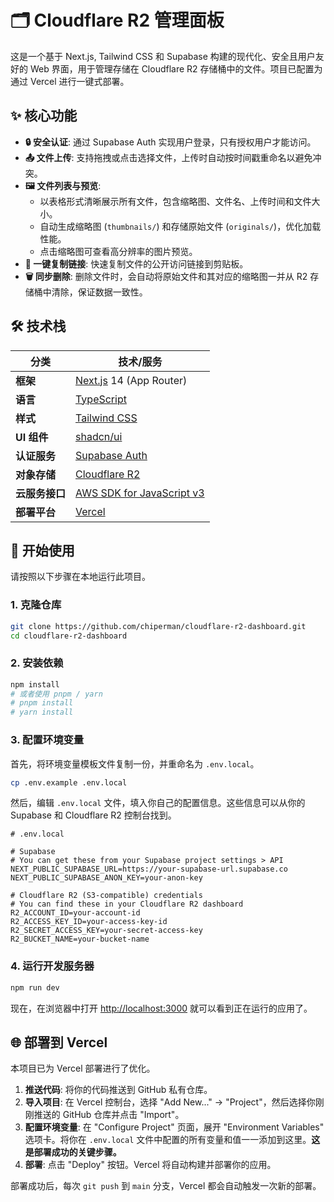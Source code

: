 # 🗂️ Cloudflare R2 管理面板

这是一个基于 Next.js, Tailwind CSS 和 Supabase 构建的现代化、安全且用户友好的 Web 界面，用于管理存储在 Cloudflare R2 存储桶中的文件。项目已配置为通过 Vercel 进行一键式部署。

## ✨ 核心功能

- **🔒 安全认证**: 通过 Supabase Auth 实现用户登录，只有授权用户才能访问。
- **📤 文件上传**: 支持拖拽或点击选择文件，上传时自动按时间戳重命名以避免冲突。
- **🖼️ 文件列表与预览**:
  - 以表格形式清晰展示所有文件，包含缩略图、文件名、上传时间和文件大小。
  - 自动生成缩略图 (`thumbnails/`) 和存储原始文件 (`originals/`)，优化加载性能。
  - 点击缩略图可查看高分辨率的图片预览。
- **🔗 一键复制链接**: 快速复制文件的公开访问链接到剪贴板。
- **🗑️ 同步删除**: 删除文件时，会自动将原始文件和其对应的缩略图一并从 R2 存储桶中清除，保证数据一致性。

## 🛠️ 技术栈

| 分类           | 技术/服务                                                               |
| -------------- | ----------------------------------------------------------------------- |
| **框架**       | [Next.js](https://nextjs.org/) 14 (App Router)                          |
| **语言**       | [TypeScript](https://www.typescriptlang.org/)                           |
| **样式**       | [Tailwind CSS](https://tailwindcss.com/)                                |
| **UI 组件**    | [shadcn/ui](https://ui.shadcn.com/)                                     |
| **认证服务**   | [Supabase Auth](https://supabase.com/auth)                              |
| **对象存储**   | [Cloudflare R2](https://www.cloudflare.com/products/r2/)                |
| **云服务接口** | [AWS SDK for JavaScript v3](https://aws.amazon.com/sdk-for-javascript/) |
| **部署平台**   | [Vercel](https://vercel.com/)                                           |

## 🚀 开始使用

请按照以下步骤在本地运行此项目。

### 1. 克隆仓库

```bash
git clone https://github.com/chiperman/cloudflare-r2-dashboard.git
cd cloudflare-r2-dashboard
```

### 2. 安装依赖

```bash
npm install
# 或者使用 pnpm / yarn
# pnpm install
# yarn install
```

### 3. 配置环境变量

首先，将环境变量模板文件复制一份，并重命名为 `.env.local`。

```bash
cp .env.example .env.local
```

然后，编辑 `.env.local` 文件，填入你自己的配置信息。这些信息可以从你的 Supabase 和 Cloudflare R2 控制台找到。

```env
# .env.local

# Supabase
# You can get these from your Supabase project settings > API
NEXT_PUBLIC_SUPABASE_URL=https://your-supabase-url.supabase.co
NEXT_PUBLIC_SUPABASE_ANON_KEY=your-anon-key

# Cloudflare R2 (S3-compatible) credentials
# You can find these in your Cloudflare R2 dashboard
R2_ACCOUNT_ID=your-account-id
R2_ACCESS_KEY_ID=your-access-key-id
R2_SECRET_ACCESS_KEY=your-secret-access-key
R2_BUCKET_NAME=your-bucket-name
```

### 4. 运行开发服务器

```bash
npm run dev
```

现在，在浏览器中打开 [http://localhost:3000](http://localhost:3000) 就可以看到正在运行的应用了。

## 🌐 部署到 Vercel

本项目已为 Vercel 部署进行了优化。

1.  **推送代码**: 将你的代码推送到 GitHub 私有仓库。
2.  **导入项目**: 在 Vercel 控制台，选择 "Add New..." -> "Project"，然后选择你刚刚推送的 GitHub 仓库并点击 "Import"。
3.  **配置环境变量**: 在 "Configure Project" 页面，展开 "Environment Variables" 选项卡。将你在 `.env.local` 文件中配置的所有变量和值一一添加到这里。**这是部署成功的关键步骤。**
4.  **部署**: 点击 "Deploy" 按钮。Vercel 将自动构建并部署你的应用。

部署成功后，每次 `git push` 到 `main` 分支，Vercel 都会自动触发一次新的部署。
